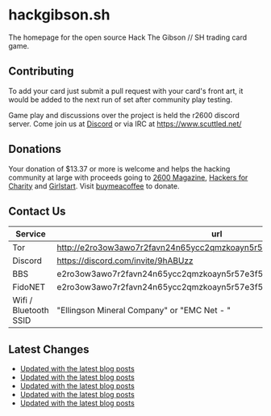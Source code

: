 # hackgibson.sh
The homepage for the open source Hack The Gibson // SH trading card game.


## Contributing

To add your card just submit a pull request with your card's front art, it would be added to the next run of set after community play testing.

Game play and discussions over the project is held the r2600 discord server. Come join us at [Discord](https://discord.com/invite/9hABUzz) or via IRC at https://www.scuttled.net/


## Donations

Your donation of $13.37 or more is welcome and helps the hacking community at large with proceeds going to [2600 Magazine](https://2600.com/), [Hackers for Charity](https://hackersforcharity.org) and [Girlstart](https://girlstart.org).  Visit [buymeacoffee](https://www.buymeacoffee.com/hackgibson.sh) to donate.


## Contact Us

Service | url
-|-
Tor | http://e2ro3ow3awo7r2favn24n65ycc2qmzkoayn5r57e3f56nvjwdcgg32ad.onion
Discord | https://discord.com/invite/9hABUzz
BBS | e2ro3ow3awo7r2favn24n65ycc2qmzkoayn5r57e3f56nvjwdcgg32ad.onion:23
FidoNET | e2ro3ow3awo7r2favn24n65ycc2qmzkoayn5r57e3f56nvjwdcgg32ad.onion:24554
Wifi / Bluetooth SSID | "Ellingson Mineral Company" or "EMC Net - <fidonet address>"

## Latest Changes
<!-- BLOG-POST-LIST:START -->
- [Updated with the latest blog posts](https://github.com/DFW2600/hackgibson.sh/commit/b778f0854163aa27d89c344194c4b44e91adf8d3)
- [Updated with the latest blog posts](https://github.com/DFW2600/hackgibson.sh/commit/8d84af69ad8fbc52c2f50e057e9d755fd98eb1be)
- [Updated with the latest blog posts](https://github.com/DFW2600/hackgibson.sh/commit/175b643b938025382a8298547f44fe40f8a8d927)
- [Updated with the latest blog posts](https://github.com/DFW2600/hackgibson.sh/commit/0ce0411ae2ae7c3fa31c8c51251a6e82a4158c3a)
- [Updated with the latest blog posts](https://github.com/DFW2600/hackgibson.sh/commit/b0fbbdce6645333043dc5263cc969ff102c72ca0)
<!-- BLOG-POST-LIST:END -->
